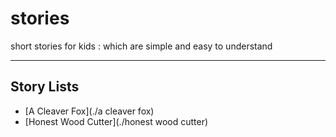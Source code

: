 # stories
short stories for kids : which are simple and easy to understand

---

## Story Lists

- [A Cleaver Fox](./a cleaver fox)
- [Honest Wood Cutter](./honest wood cutter)

